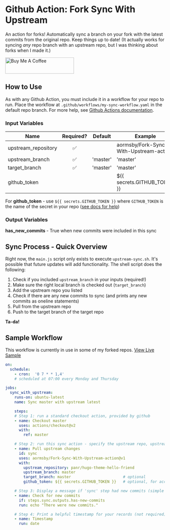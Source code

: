 # Github Action: Fork Sync With Upstream

An action for forks! Automatically sync a branch on your fork with the latest commits from the original repo. Keep things up to date! (It actually works for syncing *any* repo branch with an upstream repo, but I was thinking about forks when I made it.)

<a href="https://www.buymeacoffee.com/aormsby" target="_blank"><img src="https://cdn.buymeacoffee.com/buttons/default-green.png" alt="Buy Me A Coffee" style="height: 51px !important;width: 217px !important;" ></a>

## How to Use

As with any Github Action, you must include it in a workflow for your repo to run. Place the workflow at `.github/workflows/my-sync-workflow.yaml` in the default repo branch. For more help, see [Github Actions documentation](https://docs.github.com/en/actions).

### Input Variables

| Name                | Required?           | Default  | Example |
| ------------------- |:------------------: | -------- | ----------
| upstream_repository | :white_check_mark:  |          | aormsby/Fork-Sync-With-Upstream-action |
| upstream_branch     | :white_check_mark:  | 'master' | 'master'                               |
| target_branch       | :white_check_mark:  | 'master' | 'master'                               |
| github_token        |                     |          | ${{ secrets.GITHUB_TOKEN }}            |

For **github_token** - use `${{ secrets.GITHUB_TOKEN }}` where `GITHUB_TOKEN` is the name of the secret in your repo ([see docs for help](https://docs.github.com/en/actions/configuring-and-managing-workflows/using-variables-and-secrets-in-a-workflow))

### Output Variables

**has_new_commits** - True when new commits were included in this sync

## Sync Process - Quick Overview

Right now, the `main.js` script only exists to execute `upstream-sync.sh`. It's possible that future updates will add functionality. The shell script does the following:

1. Check if you included `upstream_branch` in your inputs (required!)
2. Make sure the right local branch is checked out (`target_branch`)
3. Add the upstream repo you listed
4. Check if there are any new commits to sync (and prints any new commits as oneline statements)
5. Pull from the upstream repo
6. Push to the target branch of the target repo

**Ta-da!**

## Sample Workflow
This workflow is currently in use in some of my forked repos. [View Live Sample](https://github.com/aormsby/F-hugo-theme-hello-friend/blob/Working/.github/workflows/wf-fork-sync.yaml)

```yaml
on:
  schedule:
    - cron:  '0 7 * * 1,4'
    # scheduled at 07:00 every Monday and Thursday

jobs:
  sync_with_upstream:
    runs-on: ubuntu-latest
    name: Sync master with upstream latest

    steps:
    # Step 1: run a standard checkout action, provided by github
    - name: Checkout master
      uses: actions/checkout@v2
      with:
        ref: master

    # Step 2: run this sync action - specify the upstream repo, upstream branch to sync with, and target sync branch
    - name: Pull upstream changes
      id: sync
      uses: aormsby/Fork-Sync-With-Upstream-action@v1
      with:
        upstream_repository: panr/hugo-theme-hello-friend
        upstream_branch: master
        target_branch: master                       # optional
        github_token: ${{ secrets.GITHUB_TOKEN }}   # optional, for accessing repos that requir authentication

    # Step 3: Display a message if 'sync' step had new commits (simple test)
    - name: Check for new commits
      if: steps.sync.outputs.has-new-commits
      run: echo "There were new commits."

    # Step 4: Print a helpful timestamp for your records (not required)
    - name: Timestamp
      run: date
```
